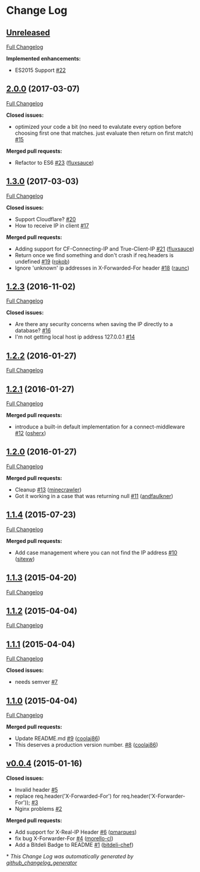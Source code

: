 # Change Log

## [Unreleased](https://github.com/pbojinov/request-ip/tree/HEAD)

[Full Changelog](https://github.com/pbojinov/request-ip/compare/2.0.0...HEAD)

**Implemented enhancements:**

- ES2015 Support [\#22](https://github.com/pbojinov/request-ip/issues/22)

## [2.0.0](https://github.com/pbojinov/request-ip/tree/2.0.0) (2017-03-07)
[Full Changelog](https://github.com/pbojinov/request-ip/compare/1.3.0...2.0.0)

**Closed issues:**

- optimized your code a bit \(no need to evalutate every option before choosing first one that matches. just evaluate then return on first match\) [\#15](https://github.com/pbojinov/request-ip/issues/15)

**Merged pull requests:**

- Refactor to ES6 [\#23](https://github.com/pbojinov/request-ip/pull/23) ([fluxsauce](https://github.com/fluxsauce))

## [1.3.0](https://github.com/pbojinov/request-ip/tree/1.3.0) (2017-03-03)
[Full Changelog](https://github.com/pbojinov/request-ip/compare/1.2.3...1.3.0)

**Closed issues:**

- Support Cloudflare? [\#20](https://github.com/pbojinov/request-ip/issues/20)
- How to receive IP in client [\#17](https://github.com/pbojinov/request-ip/issues/17)

**Merged pull requests:**

- Adding support for CF-Connecting-IP and True-Client-IP [\#21](https://github.com/pbojinov/request-ip/pull/21) ([fluxsauce](https://github.com/fluxsauce))
- Return once we find something and don't crash if req.headers is undefined [\#19](https://github.com/pbojinov/request-ip/pull/19) ([rokob](https://github.com/rokob))
- Ignore 'unknown' ip addresses in X-Forwarded-For header [\#18](https://github.com/pbojinov/request-ip/pull/18) ([raunc](https://github.com/raunc))

## [1.2.3](https://github.com/pbojinov/request-ip/tree/1.2.3) (2016-11-02)
[Full Changelog](https://github.com/pbojinov/request-ip/compare/1.2.2...1.2.3)

**Closed issues:**

- Are there any security concerns when saving the IP directly to a database? [\#16](https://github.com/pbojinov/request-ip/issues/16)
- I'm not getting local host ip address 127.0.0.1 [\#14](https://github.com/pbojinov/request-ip/issues/14)

## [1.2.2](https://github.com/pbojinov/request-ip/tree/1.2.2) (2016-01-27)
[Full Changelog](https://github.com/pbojinov/request-ip/compare/1.2.1...1.2.2)

## [1.2.1](https://github.com/pbojinov/request-ip/tree/1.2.1) (2016-01-27)
[Full Changelog](https://github.com/pbojinov/request-ip/compare/1.2.0...1.2.1)

**Merged pull requests:**

- introduce a built-in default implementation for a connect-middleware [\#12](https://github.com/pbojinov/request-ip/pull/12) ([osherx](https://github.com/osherx))

## [1.2.0](https://github.com/pbojinov/request-ip/tree/1.2.0) (2016-01-27)
[Full Changelog](https://github.com/pbojinov/request-ip/compare/1.1.4...1.2.0)

**Merged pull requests:**

- Cleanup [\#13](https://github.com/pbojinov/request-ip/pull/13) ([minecrawler](https://github.com/minecrawler))
- Got it working in a case that was returning null [\#11](https://github.com/pbojinov/request-ip/pull/11) ([andfaulkner](https://github.com/andfaulkner))

## [1.1.4](https://github.com/pbojinov/request-ip/tree/1.1.4) (2015-07-23)
[Full Changelog](https://github.com/pbojinov/request-ip/compare/1.1.3...1.1.4)

**Merged pull requests:**

- Add case management where you can not find the IP address [\#10](https://github.com/pbojinov/request-ip/pull/10) ([sitexw](https://github.com/sitexw))

## [1.1.3](https://github.com/pbojinov/request-ip/tree/1.1.3) (2015-04-20)
[Full Changelog](https://github.com/pbojinov/request-ip/compare/1.1.2...1.1.3)

## [1.1.2](https://github.com/pbojinov/request-ip/tree/1.1.2) (2015-04-04)
[Full Changelog](https://github.com/pbojinov/request-ip/compare/1.1.1...1.1.2)

## [1.1.1](https://github.com/pbojinov/request-ip/tree/1.1.1) (2015-04-04)
[Full Changelog](https://github.com/pbojinov/request-ip/compare/1.1.0...1.1.1)

**Closed issues:**

- needs semver [\#7](https://github.com/pbojinov/request-ip/issues/7)

## [1.1.0](https://github.com/pbojinov/request-ip/tree/1.1.0) (2015-04-04)
[Full Changelog](https://github.com/pbojinov/request-ip/compare/v0.0.4...1.1.0)

**Merged pull requests:**

- Update README.md [\#9](https://github.com/pbojinov/request-ip/pull/9) ([coolaj86](https://github.com/coolaj86))
- This deserves a production version number. [\#8](https://github.com/pbojinov/request-ip/pull/8) ([coolaj86](https://github.com/coolaj86))

## [v0.0.4](https://github.com/pbojinov/request-ip/tree/v0.0.4) (2015-01-16)
**Closed issues:**

- Invalid header [\#5](https://github.com/pbojinov/request-ip/issues/5)
- replace req.header\('X-Forwarded-For'\) for req.header\('X-Forwarder-For'\)\); [\#3](https://github.com/pbojinov/request-ip/issues/3)
- Nginx problems [\#2](https://github.com/pbojinov/request-ip/issues/2)

**Merged pull requests:**

- Add support for X-Real-IP Header [\#6](https://github.com/pbojinov/request-ip/pull/6) ([pmarques](https://github.com/pmarques))
- fix bug X-Forwarder-For [\#4](https://github.com/pbojinov/request-ip/pull/4) ([morello-cl](https://github.com/morello-cl))
- Add a Bitdeli Badge to README [\#1](https://github.com/pbojinov/request-ip/pull/1) ([bitdeli-chef](https://github.com/bitdeli-chef))



\* *This Change Log was automatically generated by [github_changelog_generator](https://github.com/skywinder/Github-Changelog-Generator)*